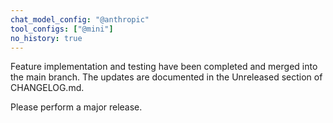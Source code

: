 ```yaml
---
chat_model_config: "@anthropic"
tool_configs: ["@mini"]
no_history: true
---
```


Feature implementation and testing have been completed and merged into the main branch.
The updates are documented in the Unreleased section of CHANGELOG.md.

Please perform a major release.
